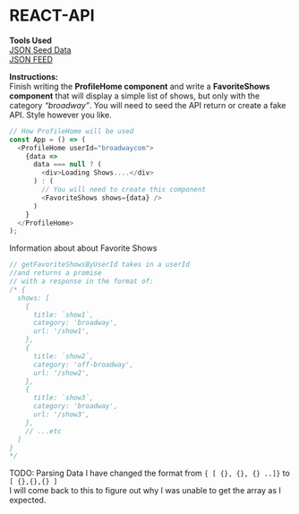 # REACT-API

**Tools Used**  
[JSON Seed Data](https://next.json-generator.com/E1k5AHM6L)  
[JSON FEED](https://next.json-generator.com/api/json/get/E1k5AHM6L)

**Instructions:**  
Finish writing the **ProfileHome component** and write a **FavoriteShows component** that will display a simple list of shows, but only with the category *“broadway”*. You will need to seed the API return or create a fake API. Style however you like.

```Javascript  
// How ProfileHome will be used
const App = () => (
  <ProfileHome userId="broadwaycom">
    {data =>
      data === null ? (
        <div>Loading Shows....</div>
      ) : (
        // You will need to create this component
        <FavoriteShows shows={data} />
      )
    }
  </ProfileHome>
);
```
Information about about Favorite Shows

```javascript
// getFavoriteShowsByUserId takes in a userId 
//and returns a promise
// with a response in the format of:
/* {
  shows: [
    { 
      title: `show1`, 
      category: 'broadway', 
      url: '/show1',
    },
    {
      title: `show2`,
      category: 'off-broadway',
      url: '/show2',
    },
    {
      title: `show3`,
      category: 'broadway',
      url: '/show3',
    },
    // ...etc
  ]
}
*/
```

TODO: Parsing Data
I have changed the format from `{ [ {}, {}, {} ..]}` to `[ {},{},{} ]`  
I will come back to this to figure out why I was unable to get the array as I expected. 

